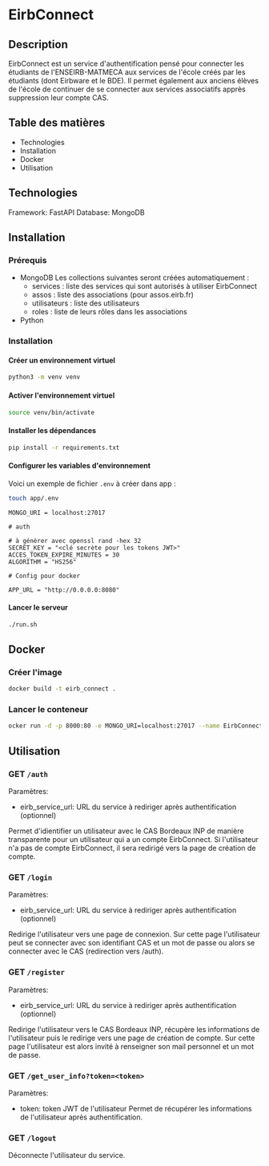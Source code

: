 # EirbConnect

## Description

EirbConnect est un service d'authentification pensé pour connecter les étudiants de l'ENSEIRB-MATMECA aux services de l'école créés par les étudiants (dont Eirbware et le BDE).
Il permet également aux anciens élèves de l'école de continuer de se connecter aux services associatifs apprès suppression leur compte CAS.

## Table des matières

- Technologies
- Installation
- Docker
- Utilisation

## Technologies

Framework: FastAPI
Database: MongoDB

## Installation

### Prérequis

- MongoDB
  Les collections suivantes seront créées automatiquement :
  - services : liste des services qui sont autorisés à utiliser EirbConnect 
  - assos : liste des associations (pour assos.eirb.fr)
  - utilisateurs : liste des utilisateurs
  - roles : liste de leurs rôles dans les associations
- Python

### Installation

#### Créer un environnement virtuel

```bash
python3 -m venv venv
```

#### Activer l'environnement virtuel

```bash
source venv/bin/activate
```

#### Installer les dépendances

```bash
pip install -r requirements.txt
```

#### Configurer les variables d'environnement

Voici un exemple de fichier `.env` à créer dans app :

```bash
touch app/.env
```

```
MONGO_URI = localhost:27017

# auth

# à générer avec openssl rand -hex 32
SECRET_KEY = "<clé secrète pour les tokens JWT>"
ACCES_TOKEN_EXPIRE_MINUTES = 30
ALGORITHM = "HS256"

# Config pour docker

APP_URL = "http://0.0.0.0:8080"
```

#### Lancer le serveur

```bash
./run.sh
```

## Docker

### Créer l'image

```bash
docker build -t eirb_connect .
```

### Lancer le conteneur

```bash
ocker run -d -p 8000:80 -e MONGO_URI=localhost:27017 --name EirbConnect eirb_connect
```

## Utilisation

### GET `/auth` 

Paramètres:
  - eirb_service_url: URL du service à rediriger après authentification (optionnel)

Permet d'idientifier un utilisateur avec le CAS Bordeaux INP de manière transparente pour un utilisateur qui a un compte EirbConnect.
Si l'utilisateur n'a pas de compte EirbConnect, il sera redirigé vers la page de création de compte.

### GET `/login`

Paramètres:
  - eirb_service_url: URL du service à rediriger après authentification (optionnel)

Redirige l'utilisateur vers une page de connexion. Sur cette page l'utilisateur peut se connecter avec son identifiant CAS et un mot de passe ou alors se connecter avec le CAS (redirection vers /auth).

### GET `/register`

Paramètres:
  - eirb_service_url: URL du service à rediriger après authentification (optionnel)

Redirige l'utilisateur vers le CAS Bordeaux INP, récupère les informations de l'utilisateur puis le redirige vers une page de création de compte. Sur cette page l'utilisateur est alors invité à renseigner son mail personnel et un mot de passe.

### GET `/get_user_info?token=<token>`

Paramètres:
  - token: token JWT de l'utilisateur
Permet de récupérer les informations de l'utilisateur après authentification.

### GET `/logout`

Déconnecte l'utilisateur du service.


